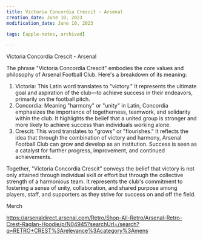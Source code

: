 ```yaml
---
title: Victoria Concordia Crescit - Arsenal
creation_date: June 10, 2023
modification_date: June 10, 2023

tags: [apple-notes, archived]

---
```



Victoria Concordia Crescit - Arsenal

The phrase "Victoria Concordia Crescit" embodies the core values and philosophy of Arsenal Football Club. Here's a breakdown of its meaning:
1. Victoria: This Latin word translates to "victory." It represents the ultimate goal and aspiration of the club—to achieve success in their endeavors, primarily on the football pitch.
2. Concordia: Meaning "harmony" or "unity" in Latin, Concordia emphasizes the importance of togetherness, teamwork, and solidarity within the club. It highlights the belief that a united group is stronger and more likely to achieve success than individuals working alone.
3. Crescit: This word translates to "grows" or "flourishes." It reflects the idea that through the combination of victory and harmony, Arsenal Football Club can grow and develop as an institution. Success is seen as a catalyst for further progress, improvement, and continued achievements.

Together, "Victoria Concordia Crescit" conveys the belief that victory is not only attained through individual skill or effort but through the collective strength of a harmonious team. It represents the club's commitment to fostering a sense of unity, collaboration, and shared purpose among players, staff, and supporters as they strive for success on and off the field.

Merch 

https://arsenaldirect.arsenal.com/Retro/Shop-All-Retro/Arsenal-Retro-Crest-Raglan-Hoodie/p/N04945?searchUrl=/search?q=RETRO+CREST%3Arelevance%3Acategory%3Amens
